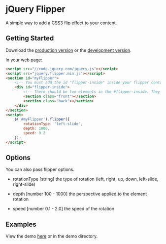 # jQuery Flipper

A simple way to add a CSS3 flip effect to your content.

## Getting Started
Download the [production version](https://raw.github.com/cameronjroe/jquery-flipper/master/dist/flipper.min.js) or the [development version](https://raw.github.com/cameronjroe/jquery-flipper/master/dist/flipper.js).

In your web page:

```html
<script src="//code.jquery.com/jquery.js"></script>
<script src="jquery.flipper.min.js"></script>
<section id="myFlipper">
    <!-- You must add the id "flipper-inside" inside your flipper container. -->
    <div id="flipper-inside">
        <!-- There should be two elements in the #flipper-inside. They can have any class or id you choose. -->
        <section class="front"></section>
        <section class="back"></section>
    </div>
</section>
<script>
    $('#myFlipper').flipper({
        rotationType: 'left-slide',
        depth: 1000,
        speed: 0.2
    });
</script>
```

## Options
You can also pass flipper options.

- rotationType [string] the type of rotation (left, right, up, down, left-slide, right-slide)

- depth [number 100 - 1000] the perspective applied to the element rotation

- speed [number 0.1 - 2.0] the speed of the rotation

## Examples
View the demo [here](http://cameronjroe.github.io/jquery-flipper) or in the demo directory.